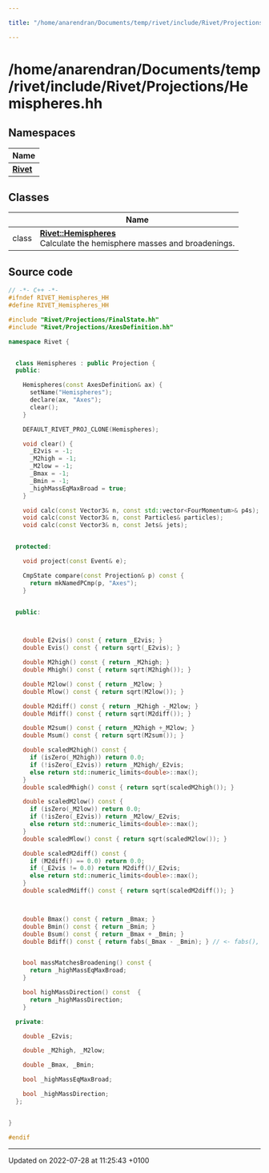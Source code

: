 ```yaml
---

title: "/home/anarendran/Documents/temp/rivet/include/Rivet/Projections/Hemispheres.hh"

---
```


# /home/anarendran/Documents/temp/rivet/include/Rivet/Projections/Hemispheres.hh



## Namespaces

| Name           |
| -------------- |
| **[Rivet](http://example.org/namespaces/namespacerivet/)**  |

## Classes

|                | Name           |
| -------------- | -------------- |
| class | **[Rivet::Hemispheres](http://example.org/classes/classrivet_1_1hemispheres/)** <br>Calculate the hemisphere masses and broadenings.  |




## Source code

```cpp
// -*- C++ -*-
#ifndef RIVET_Hemispheres_HH
#define RIVET_Hemispheres_HH

#include "Rivet/Projections/FinalState.hh"
#include "Rivet/Projections/AxesDefinition.hh"

namespace Rivet {


  class Hemispheres : public Projection {
  public:

    Hemispheres(const AxesDefinition& ax) {
      setName("Hemispheres");
      declare(ax, "Axes");
      clear();
    }

    DEFAULT_RIVET_PROJ_CLONE(Hemispheres);

    void clear() {
      _E2vis = -1;
      _M2high = -1;
      _M2low = -1;
      _Bmax = -1;
      _Bmin = -1;
      _highMassEqMaxBroad = true;
    }

    void calc(const Vector3& n, const std::vector<FourMomentum>& p4s);
    void calc(const Vector3& n, const Particles& particles);
    void calc(const Vector3& n, const Jets& jets);


  protected:

    void project(const Event& e);

    CmpState compare(const Projection& p) const {
      return mkNamedPCmp(p, "Axes");
    }


  public:



    double E2vis() const { return _E2vis; }
    double Evis() const { return sqrt(_E2vis); }

    double M2high() const { return _M2high; }
    double Mhigh() const { return sqrt(M2high()); }

    double M2low() const { return _M2low; }
    double Mlow() const { return sqrt(M2low()); }

    double M2diff() const { return _M2high -_M2low; }
    double Mdiff() const { return sqrt(M2diff()); }

    double M2sum() const { return _M2high +_M2low; }
    double Msum() const { return sqrt(M2sum()); }

    double scaledM2high() const {
      if (isZero(_M2high)) return 0.0;
      if (!isZero(_E2vis)) return _M2high/_E2vis;
      else return std::numeric_limits<double>::max();
    }
    double scaledMhigh() const { return sqrt(scaledM2high()); }

    double scaledM2low() const {
      if (isZero(_M2low)) return 0.0;
      if (!isZero(_E2vis)) return _M2low/_E2vis;
      else return std::numeric_limits<double>::max();
    }
    double scaledMlow() const { return sqrt(scaledM2low()); }

    double scaledM2diff() const {
      if (M2diff() == 0.0) return 0.0;
      if (_E2vis != 0.0) return M2diff()/_E2vis;
      else return std::numeric_limits<double>::max();
    }
    double scaledMdiff() const { return sqrt(scaledM2diff()); }



    double Bmax() const { return _Bmax; }
    double Bmin() const { return _Bmin; }
    double Bsum() const { return _Bmax + _Bmin; }
    double Bdiff() const { return fabs(_Bmax - _Bmin); } // <- fabs(), just in case...


    bool massMatchesBroadening() const {
      return _highMassEqMaxBroad;
    }

    bool highMassDirection() const  {
      return _highMassDirection;
    }

  private:

    double _E2vis;

    double _M2high, _M2low;

    double _Bmax, _Bmin;

    bool _highMassEqMaxBroad;

    bool _highMassDirection; 
  };


}

#endif
```


-------------------------------

Updated on 2022-07-28 at 11:25:43 +0100
